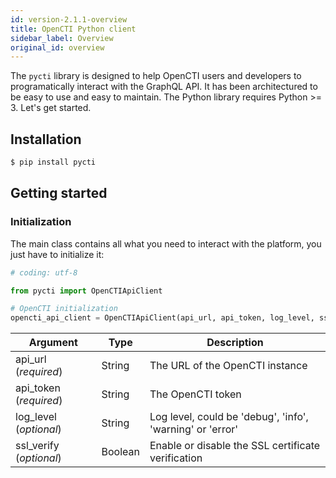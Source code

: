 ```yaml
---
id: version-2.1.1-overview
title: OpenCTI Python client
sidebar_label: Overview
original_id: overview
---
```


The `pycti` library is designed to help OpenCTI users and developers to programatically interact with the GraphQL API. It has been architectured to be easy to use and easy to maintain. The Python library requires Python >= 3. Let's get started.

## Installation

```bash
$ pip install pycti
```

## Getting started

### Initialization

The main class contains all what you need to interact with the platform, you just have to initialize it:

```python
# coding: utf-8

from pycti import OpenCTIApiClient

# OpenCTI initialization
opencti_api_client = OpenCTIApiClient(api_url, api_token, log_level, ssl_verify)
```

| Argument                   | Type               |  Description                                                        |
| -------------------------- | ------------------ | --------------------------------------------------------------------|
| api_url (*required*)       | String             |  The URL of the OpenCTI instance                                    |
| api_token (*required*)     | String             |  The OpenCTI token                                                  |
| log_level (*optional*)     | String             |  Log level, could be 'debug', 'info', 'warning' or 'error'          |
| ssl_verify (*optional*)    | Boolean            |  Enable or disable the SSL certificate verification                 |